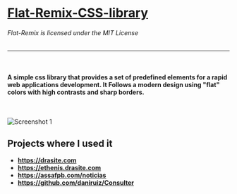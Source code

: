 # [Flat-Remix-CSS-library](http://drasite.com/flat-remix-css)

###### Flat-Remix is licensed under the MIT License
<hr>
<br>

#### A simple css library that provides a set of predefined elements for a rapid web applications development. It Follows a modern design using "flat" colors with high contrasts and sharp borders.  

<br>

![Screenshot 1](https://github.com/daniruiz/Flat-Remix-CSS-library/blob/master/Images/1.png?raw=true)


## Projects where I used it  
* **https://drasite.com**
* **https://ethenis.drasite.com**
* **https://assafpb.com/noticias**
* **https://github.com/daniruiz/Consulter**

